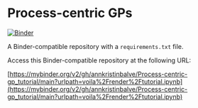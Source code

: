 # Process-centric GPs

[![Binder](http://mybinder.org/badge_logo.svg)](https://github.com/annkristinbalve/Process-centric-gp_tutorial)

A Binder-compatible repository with a `requirements.txt` file.

Access this Binder-compatible repository at the following URL:

[https://mybinder.org/v2/gh/annkristinbalve/Process-centric-gp_tutorial/main?urlpath=voila%2Frender%2Ftutorial.ipynb](https://mybinder.org/v2/gh/annkristinbalve/Process-centric-gp_tutorial/main?urlpath=voila%2Frender%2Ftutorial.ipynb)
